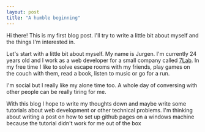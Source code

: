 ```yaml
---
layout: post
title: "A humble beginning"
---
```

Hi there! This is my first blog post. I'll try to write a little bit about myself and the things I'm interested in.

Let's start with a little bit about myself. My name is Jurgen. I'm currently 24 years old and I work as a web developer for a small company called [7Lab](https://7lab.nl). In my free time I like to solve escape rooms with my friends, play games on the couch with them, read a book, listen to music or go for a run.

I'm social but I really like my alone time too. A whole day of conversing with other people can be really tiring for me.

With this blog I hope to write my thoughts down and maybe write some tutorials about web development or other technical problems. I'm thinking about writing a post on how to set up github pages on a windows machine because the tutorial didn't work for me out of the box